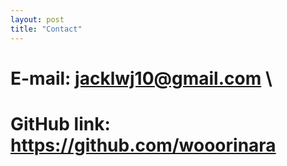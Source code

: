 ```yaml
---
layout: post
title: "Contact"
---
```

# E-mail: jacklwj10@gmail.com \
# GitHub link: https://github.com/wooorinara
